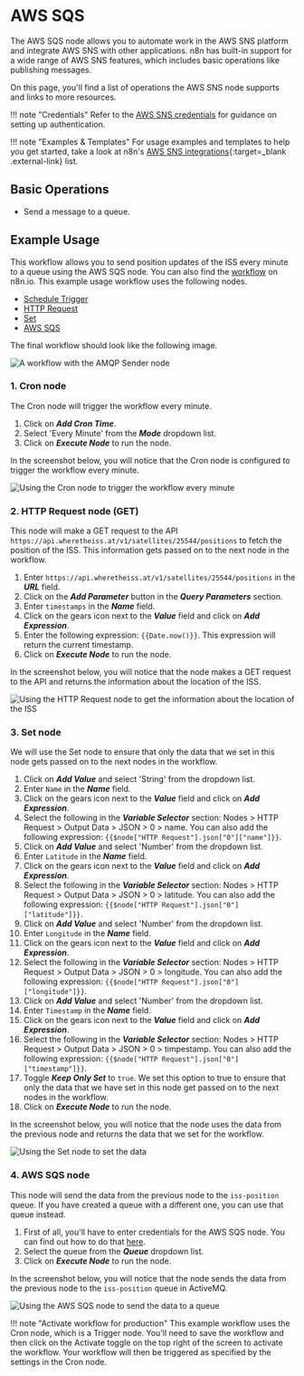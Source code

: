 # AWS SQS

The AWS SQS node allows you to automate work in the AWS SNS platform and integrate AWS SNS with other applications. n8n has built-in support for a wide range of AWS SNS features, which includes basic operations like publishing messages.

On this page, you'll find a list of operations the AWS SNS node supports and links to more resources.

!!! note "Credentials"
  Refer to the [AWS SNS credentials](https://docs.n8n.io/integrations/builtin/credentials/aws/) for guidance on setting up authentication. 

!!! note "Examples & Templates"
  For usage examples and templates to help you get started, take a look at n8n's [AWS SNS integrations](https://n8n.io/integrations/aws-sqs/){:target=_blank .external-link} list.


## Basic Operations

* Send a message to a queue.

## Example Usage

This workflow allows you to send position updates of the ISS every minute to a queue using the AWS SQS node. You can also find the [workflow](https://n8n.io/workflows/1047) on n8n.io. This example usage workflow uses the following nodes.

- [Schedule Trigger](/integrations/builtin/core-nodes/n8n-nodes-base.scheduletrigger/)
- [HTTP Request](/integrations/builtin/core-nodes/n8n-nodes-base.httprequest/)
- [Set](/integrations/builtin/core-nodes/n8n-nodes-base.set/)
- [AWS SQS]()

The final workflow should look like the following image.

![A workflow with the AMQP Sender node](/_images/integrations/builtin/app-nodes/awssqs/workflow.png)

### 1. Cron node

The Cron node will trigger the workflow every minute.

1. Click on ***Add Cron Time***.
2. Select 'Every Minute' from the ***Mode*** dropdown list.
3. Click on ***Execute Node*** to run the node.

In the screenshot below, you will notice that the Cron node is configured to trigger the workflow every minute.

![Using the Cron node to trigger the workflow every minute](/_images/integrations/builtin/app-nodes/awssqs/cron_node.png)

### 2. HTTP Request node (GET)

This node will make a GET request to the API `https://api.wheretheiss.at/v1/satellites/25544/positions` to fetch the position of the ISS. This information gets passed on to the next node in the workflow.

1. Enter `https://api.wheretheiss.at/v1/satellites/25544/positions` in the ***URL*** field.
2. Click on the ***Add Parameter*** button in the ***Query Parameters*** section.
3. Enter `timestamps` in the ***Name*** field.
4. Click on the gears icon next to the ***Value*** field and click on ***Add Expression***.
5. Enter the following expression: `{{Date.now()}}`. This expression will return the current timestamp.
6. Click on ***Execute Node*** to run the node.

In the screenshot below, you will notice that the node makes a GET request to the API and returns the information about the location of the ISS.

![Using the HTTP Request node to get the information about the location of the ISS](/_images/integrations/builtin/app-nodes/awssqs/httprequest_node.png)

### 3. Set node

We will use the Set node to ensure that only the data that we set in this node gets passed on to the next nodes in the workflow.

1. Click on ***Add Value*** and select 'String' from the dropdown list.
2. Enter `Name` in the ***Name*** field.
3. Click on the gears icon next to the ***Value*** field and click on ***Add Expression***.
4. Select the following in the ***Variable Selector*** section: Nodes > HTTP Request > Output Data > JSON > 0 > name. You can also add the following expression: `{{$node["HTTP Request"].json["0"]["name"]}}`.
5. Click on ***Add Value*** and select 'Number' from the dropdown list.
6. Enter `Latitude` in the ***Name*** field.
7. Click on the gears icon next to the ***Value*** field and click on ***Add Expression***.
8. Select the following in the ***Variable Selector*** section: Nodes > HTTP Request > Output Data > JSON > 0 > latitude. You can also add the following expression: `{{$node["HTTP Request"].json["0"]["latitude"]}}`.
9. Click on ***Add Value*** and select 'Number' from the dropdown list.
10. Enter `Longitude` in the ***Name*** field.
11. Click on the gears icon next to the ***Value*** field and click on ***Add Expression***.
12. Select the following in the ***Variable Selector*** section: Nodes > HTTP Request > Output Data > JSON > 0 > longitude. You can also add the following expression: `{{$node["HTTP Request"].json["0"]["longitude"]}}`.
13. Click on ***Add Value*** and select 'Number' from the dropdown list.
14. Enter `Timestamp` in the ***Name*** field.
15. Click on the gears icon next to the ***Value*** field and click on ***Add Expression***.
16. Select the following in the ***Variable Selector*** section: Nodes > HTTP Request > Output Data > JSON > 0 > timpestamp. You can also add the following expression: `{{$node["HTTP Request"].json["0"]["timestamp"]}}`.
17. Toggle ***Keep Only Set*** to `true`. We set this option to true to ensure that only the data that we have set in this node get passed on to the next nodes in the workflow.
18. Click on ***Execute Node*** to run the node.

In the screenshot below, you will notice that the node uses the data from the previous node and returns the data that we set for the workflow.

![Using the Set node to set the data](/_images/integrations/builtin/app-nodes/awssqs/set_node.png)

### 4. AWS SQS node

This node will send the data from the previous node to the `iss-position` queue. If you have created a queue with a different one, you can use that queue instead.

1. First of all, you'll have to enter credentials for the AWS SQS node. You can find out how to do that [here](/integrations/builtin/credentials/aws/).
2. Select the queue from the ***Queue*** dropdown list.
3. Click on ***Execute Node*** to run the node.

In the screenshot below, you will notice that the node sends the data from the previous node to the `iss-position` queue in ActiveMQ.

![Using the AWS SQS node to send the data to a queue](/_images/integrations/builtin/app-nodes/awssqs/awssqs_node.png)

!!! note "Activate workflow for production"
    This example workflow uses the Cron node, which is a Trigger node. You'll need to save the workflow and then click on the Activate toggle on the top right of the screen to activate the workflow. Your workflow will then be triggered as specified by the settings in the Cron node.
